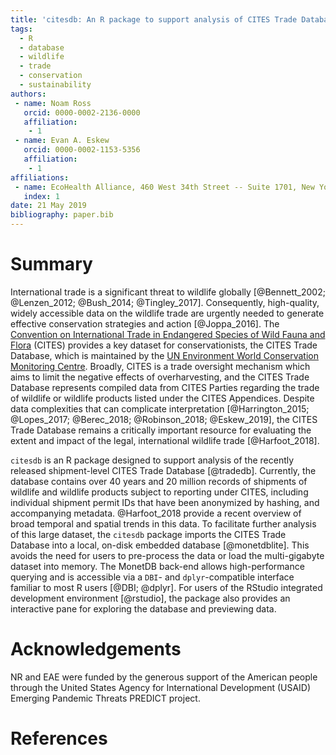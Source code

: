 ```yaml
---
title: 'citesdb: An R package to support analysis of CITES Trade Database shipment-level data'
tags:
  - R
  - database
  - wildlife
  - trade
  - conservation
  - sustainability
authors:
 - name: Noam Ross
   orcid: 0000-0002-2136-0000
   affiliation:
    - 1
 - name: Evan A. Eskew
   orcid: 0000-0002-1153-5356
   affiliation:
    - 1
affiliations:
 - name: EcoHealth Alliance, 460 West 34th Street -- Suite 1701, New York, NY 10001
   index: 1
date: 21 May 2019
bibliography: paper.bib
---
```


# Summary

International trade is a significant threat to wildlife globally [@Bennett_2002; @Lenzen_2012; @Bush_2014; @Tingley_2017]. Consequently, high-quality, widely accessible data on the wildlife trade are urgently needed to generate effective conservation strategies and action [@Joppa_2016]. The [Convention on International Trade in Endangered Species of Wild Fauna and Flora](https://www.cites.org) (CITES) provides a key dataset for conservationists, the CITES Trade Database, which is maintained by the [UN Environment World Conservation Monitoring Centre](https://www.unep-wcmc.org/). Broadly, CITES is a trade oversight mechanism which aims to limit the negative effects of overharvesting, and the CITES Trade Database represents compiled data from CITES Parties regarding the trade of wildlife or wildlife products listed under the CITES Appendices. Despite data complexities that can complicate interpretation [@Harrington_2015; @Lopes_2017; @Berec_2018; @Robinson_2018; @Eskew_2019], the CITES Trade Database remains a critically important resource for evaluating the extent and impact of the legal, international wildlife trade [@Harfoot_2018].

`citesdb` is an R package designed to support analysis of the recently released shipment-level CITES Trade Database [@tradedb]. Currently, the database contains over 40 years and 20 million records of shipments of wildlife and wildlife products subject to reporting under CITES, including individual shipment permit IDs that have been anonymized by hashing, and accompanying metadata. @Harfoot_2018 provide a recent overview of broad temporal and spatial trends in this data. To facilitate further analysis of this large dataset, the `citesdb` package imports the CITES Trade Database into a local, on-disk embedded database [@monetdblite]. This avoids the need for users to pre-process the data or load the multi-gigabyte dataset into memory. The MonetDB back-end allows high-performance querying and is accessible via a `DBI`- and `dplyr`-compatible interface familiar to most R users [@DBI; @dplyr]. For users of the RStudio integrated development environment [@rstudio], the package also provides an interactive pane for exploring the database and previewing data. 

# Acknowledgements

NR and EAE were funded by the generous support of the American people through the United States Agency for International Development (USAID) Emerging Pandemic Threats PREDICT project.

# References
